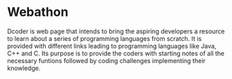 # Webathon
Dcoder is web page that intends to bring the aspiring developers a resource to learn about a series of programming languages from scratch. It is provided with different links leading to programming languages like Java, C++ and C. Its purpose is to provide the coders with starting notes of all the necessary funtions followed by coding challenges implementing their knowledge.
